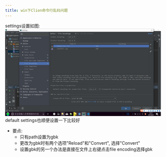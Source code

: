 ```yaml
---
title: win下Clion命令行乱码问题 
---
```

settings设置如图:
![settings设置样例](/images/clion中文乱码解决样例.jpg)
default settings也顺便设置一下比较好

- 要点:
    - 只有path设置为gbk
    - 更改为gbk时有两个选项"Reload"和"Convert", 选择"Convert"
    - 设置gbk的另一个办法是直接在文件上右键点击file encoding选择gbk
